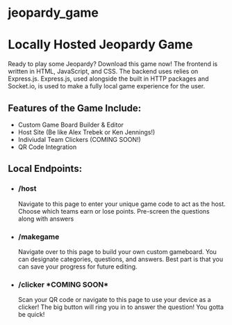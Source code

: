 # jeopardy_game
<h1>Locally Hosted Jeopardy Game</h1>

<p>
  Ready to play some Jeopardy? Download this game now! The frontend is written in HTML, JavaScript, and CSS. The backend uses relies on Express.js. Express.js, used alongside the built in HTTP packages and Socket.io, is used to make a fully local game experience for the user. 
</p>

<h2>
  Features of the Game Include:
</h2>
<ul>
  <li>Custom Game Board Builder & Editor</li>
  <li>Host Site (Be like Alex Trebek or Ken Jennings!)</li>
  <li>Indiviudal Team Clickers (COMING SOON!)</li>
  <li>QR Code Integration</li>
</ul>

<h2>Local Endpoints:</h2>
<ul>
  <li>
    <h3>/host</h3>
    <p>Navigate to this page to enter your unique game code to act as the host. Choose which teams earn or lose points. Pre-screen the questions along with answers</p>
  </li>
    <li>
    <h3>/makegame</h3>
    <p>Navigate over to this page to build your own custom gameboard. You can designate categories, questions, and answers. Best part is that you can save your progress for future editing.</p>
  </li>
    </li>
    <li>
    <h3>/clicker *COMING SOON*</h3>
    <p>Scan your QR code or navigate to this page to use your device as a clicker! The big button will ring you in to answer the question! You gotta be quick!</p>
  </li>
</ul>
